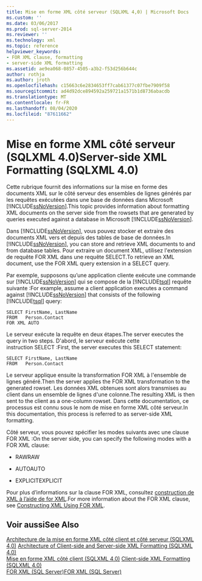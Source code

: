 ```yaml
---
title: Mise en forme XML côté serveur (SQLXML 4,0) | Microsoft Docs
ms.custom: ''
ms.date: 03/06/2017
ms.prod: sql-server-2014
ms.reviewer: ''
ms.technology: xml
ms.topic: reference
helpviewer_keywords:
- FOR XML clause, formatting
- server-side XML formatting
ms.assetid: ae9ea068-0857-4505-a3b2-f53d256b644c
author: rothja
ms.author: jroth
ms.openlocfilehash: c15663c6e2834653ff7cab61377c07fbe7909f58
ms.sourcegitcommit: ad4d92dce894592a259721a1571b1d8736abacdb
ms.translationtype: MT
ms.contentlocale: fr-FR
ms.lasthandoff: 08/04/2020
ms.locfileid: "87611662"
---
```

# <a name="server-side-xml-formatting-sqlxml-40"></a><span data-ttu-id="f8374-102">Mise en forme XML côté serveur (SQLXML 4.0)</span><span class="sxs-lookup"><span data-stu-id="f8374-102">Server-side XML Formatting (SQLXML 4.0)</span></span>
  <span data-ttu-id="f8374-103">Cette rubrique fournit des informations sur la mise en forme des documents XML sur le côté serveur des ensembles de lignes générés par les requêtes exécutées dans une base de données dans Microsoft [!INCLUDE[ssNoVersion](../../../includes/ssnoversion-md.md)].</span><span class="sxs-lookup"><span data-stu-id="f8374-103">This topic provides information about formatting XML documents on the server side from the rowsets that are generated by queries executed against a database in Microsoft [!INCLUDE[ssNoVersion](../../../includes/ssnoversion-md.md)].</span></span>  
  
 <span data-ttu-id="f8374-104">Dans [!INCLUDE[ssNoVersion](../../../includes/ssnoversion-md.md)], vous pouvez stocker et extraire des documents XML vers et depuis des tables de base de données.</span><span class="sxs-lookup"><span data-stu-id="f8374-104">In [!INCLUDE[ssNoVersion](../../../includes/ssnoversion-md.md)], you can store and retrieve XML documents to and from database tables.</span></span> <span data-ttu-id="f8374-105">Pour extraire un document XML, utilisez l'extension de requête FOR XML dans une requête SELECT.</span><span class="sxs-lookup"><span data-stu-id="f8374-105">To retrieve an XML document, use the FOR XML query extension in a SELECT query.</span></span>  
  
 <span data-ttu-id="f8374-106">Par exemple, supposons qu’une application cliente exécute une commande sur [!INCLUDE[ssNoVersion](../../../includes/ssnoversion-md.md)] qui se compose de la [!INCLUDE[tsql](../../../includes/tsql-md.md)] requête suivante :</span><span class="sxs-lookup"><span data-stu-id="f8374-106">For example, assume a client application executes a command against [!INCLUDE[ssNoVersion](../../../includes/ssnoversion-md.md)] that consists of the following [!INCLUDE[tsql](../../../includes/tsql-md.md)] query:</span></span>  
  
```  
SELECT FirstName, LastName  
FROM   Person.Contact  
FOR XML AUTO  
```  
  
 <span data-ttu-id="f8374-107">Le serveur exécute la requête en deux étapes.</span><span class="sxs-lookup"><span data-stu-id="f8374-107">The server executes the query in two steps.</span></span> <span data-ttu-id="f8374-108">D'abord, le serveur exécute cette instruction SELECT :</span><span class="sxs-lookup"><span data-stu-id="f8374-108">First, the server executes this SELECT statement:</span></span>  
  
```  
SELECT FirstName, LastName  
FROM   Person.Contact  
```  
  
 <span data-ttu-id="f8374-109">Le serveur applique ensuite la transformation FOR XML à l'ensemble de lignes généré.</span><span class="sxs-lookup"><span data-stu-id="f8374-109">Then the server applies the FOR XML transformation to the generated rowset.</span></span> <span data-ttu-id="f8374-110">Les données XML obtenues sont alors transmises au client dans un ensemble de lignes d'une colonne.</span><span class="sxs-lookup"><span data-stu-id="f8374-110">The resulting XML is then sent to the client as a one-column rowset.</span></span> <span data-ttu-id="f8374-111">Dans cette documentation, ce processus est connu sous le nom de mise en forme XML côté serveur.</span><span class="sxs-lookup"><span data-stu-id="f8374-111">In this documentation, this process is referred to as server-side XML formatting.</span></span>  
  
 <span data-ttu-id="f8374-112">Côté serveur, vous pouvez spécifier les modes suivants avec une clause FOR XML :</span><span class="sxs-lookup"><span data-stu-id="f8374-112">On the server side, you can specify the following modes with a FOR XML clause:</span></span>  
  
-   <span data-ttu-id="f8374-113">RAW</span><span class="sxs-lookup"><span data-stu-id="f8374-113">RAW</span></span>  
  
-   <span data-ttu-id="f8374-114">AUTO</span><span class="sxs-lookup"><span data-stu-id="f8374-114">AUTO</span></span>  
  
-   <span data-ttu-id="f8374-115">EXPLICIT</span><span class="sxs-lookup"><span data-stu-id="f8374-115">EXPLICIT</span></span>  
  
 <span data-ttu-id="f8374-116">Pour plus d’informations sur la clause FOR XML, consultez [construction de XML à l’aide de for XML](../../xml/for-xml-sql-server.md).</span><span class="sxs-lookup"><span data-stu-id="f8374-116">For more information about the FOR XML clause, see [Constructing XML Using FOR XML](../../xml/for-xml-sql-server.md).</span></span>  
  
## <a name="see-also"></a><span data-ttu-id="f8374-117">Voir aussi</span><span class="sxs-lookup"><span data-stu-id="f8374-117">See Also</span></span>  
 <span data-ttu-id="f8374-118">[Architecture de la mise en forme XML côté client et côté serveur &#40;SQLXML 4,0&#41;](architecture-of-client-side-and-server-side-xml-formatting-sqlxml-4-0.md) </span><span class="sxs-lookup"><span data-stu-id="f8374-118">[Architecture of Client-side and Server-side XML Formatting &#40;SQLXML 4.0&#41;](architecture-of-client-side-and-server-side-xml-formatting-sqlxml-4-0.md) </span></span>  
 <span data-ttu-id="f8374-119">[Mise en forme XML côté client &#40;SQLXML 4,0&#41;](client-side-xml-formatting-sqlxml-4-0.md) </span><span class="sxs-lookup"><span data-stu-id="f8374-119">[Client-side XML Formatting &#40;SQLXML 4.0&#41;](client-side-xml-formatting-sqlxml-4-0.md) </span></span>  
 [<span data-ttu-id="f8374-120">FOR XML &#40;SQL Server&#41;</span><span class="sxs-lookup"><span data-stu-id="f8374-120">FOR XML &#40;SQL Server&#41;</span></span>](../../xml/for-xml-sql-server.md)  
  
  
